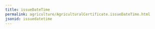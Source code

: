 ```yaml
---
title: issueDateTime
permalink: agriculture/AgriculturalCertificate.issueDateTime.html
jsonid: issuedatetime
---
```

